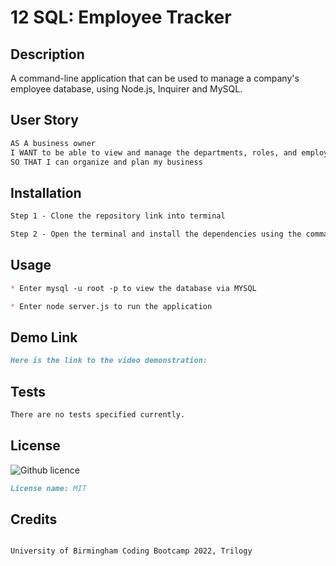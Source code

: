 # 12 SQL: Employee Tracker

## Description

A command-line application that can be used to manage a company's employee database, using Node.js, Inquirer and MySQL.

## User Story

```md
AS A business owner
I WANT to be able to view and manage the departments, roles, and employees in my company
SO THAT I can organize and plan my business
```

## Installation

```md
Step 1 - Clone the repository link into terminal

Step 2 - Open the terminal and install the dependencies using the command npm i

```

## Usage

```md
* Enter mysql -u root -p to view the database via MYSQL

* Enter node server.js to run the application

```

## Demo Link

```md
Here is the link to the video demonstration: 

```

## Tests

```md
There are no tests specified currently.

```

## License

![Github licence](http://img.shields.io/badge/license-MIT-blue.svg)

```md
License name: MIT

```


## Credits

```md

University of Birmingham Coding Bootcamp 2022, Trilogy

```

